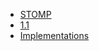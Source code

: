 
* [STOMP](${uri("/")}) 
* [1.1](${uri("/stomp-specification-1.1.html")}) 
* [Implementations](${uri("/implementations.html")}) 

